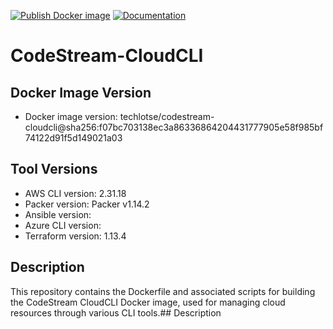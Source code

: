 [![Publish Docker image](https://github.com/techlotse/codestream-cloudcli/actions/workflows/container-build.yml/badge.svg)](https://github.com/techlotse/codestream-cloudcli/actions/workflows/container-build.yml)   [![Documentation](https://github.com/techlotse/codestream-cloudcli/actions/workflows/update-docs.yml/badge.svg)](https://github.com/techlotse/codestream-cloudcli/actions/workflows/update-docs.yml)

# CodeStream-CloudCLI

## Docker Image Version

- Docker image version: techlotse/codestream-cloudcli@sha256:f07bc703138ec3a86336864204431777905e58f985bf74122d91f5d149021a03

## Tool Versions

- AWS CLI version: 2.31.18
- Packer version: Packer v1.14.2
- Ansible version: 
- Azure CLI version: 
- Terraform version: 1.13.4

## Description

This repository contains the Dockerfile and associated scripts for building the CodeStream CloudCLI Docker image, used for managing cloud resources through various CLI tools.## Description